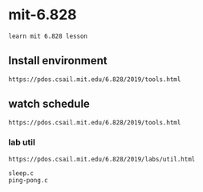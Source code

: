 # mit-6.828
```
learn mit 6.828 lesson
```

## Install environment
```
https://pdos.csail.mit.edu/6.828/2019/tools.html
```

## watch schedule
```
https://pdos.csail.mit.edu/6.828/2019/tools.html
```

### lab util
```
https://pdos.csail.mit.edu/6.828/2019/labs/util.html

sleep.c 
ping-pong.c

```

